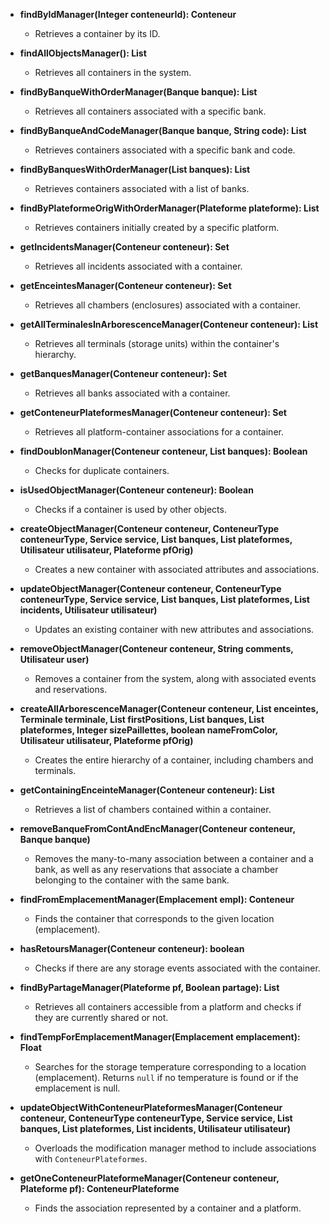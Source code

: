 - **findByIdManager(Integer conteneurId): Conteneur**
  - Retrieves a container by its ID.

- **findAllObjectsManager(): List<Conteneur>**
  - Retrieves all containers in the system.

- **findByBanqueWithOrderManager(Banque banque): List<Conteneur>**
  - Retrieves all containers associated with a specific bank.

- **findByBanqueAndCodeManager(Banque banque, String code): List<Conteneur>**
  - Retrieves containers associated with a specific bank and code.

- **findByBanquesWithOrderManager(List<Banque> banques): List<Conteneur>**
  - Retrieves containers associated with a list of banks.

- **findByPlateformeOrigWithOrderManager(Plateforme plateforme): List<Conteneur>**
  - Retrieves containers initially created by a specific platform.

- **getIncidentsManager(Conteneur conteneur): Set<Incident>**
  - Retrieves all incidents associated with a container.

- **getEnceintesManager(Conteneur conteneur): Set<Enceinte>**
  - Retrieves all chambers (enclosures) associated with a container.

- **getAllTerminalesInArborescenceManager(Conteneur conteneur): List<Terminale>**
  - Retrieves all terminals (storage units) within the container's hierarchy.

- **getBanquesManager(Conteneur conteneur): Set<Banque>**
  - Retrieves all banks associated with a container.

- **getConteneurPlateformesManager(Conteneur conteneur): Set<ConteneurPlateforme>**
  - Retrieves all platform-container associations for a container.

- **findDoublonManager(Conteneur conteneur, List<Banque> banques): Boolean**
  - Checks for duplicate containers.

- **isUsedObjectManager(Conteneur conteneur): Boolean**
  - Checks if a container is used by other objects.

- **createObjectManager(Conteneur conteneur, ConteneurType conteneurType, Service service, List<Banque> banques, List<Plateforme> plateformes, Utilisateur utilisateur, Plateforme pfOrig)**
  - Creates a new container with associated attributes and associations.

- **updateObjectManager(Conteneur conteneur, ConteneurType conteneurType, Service service, List<Banque> banques, List<Plateforme> plateformes, List<Incident> incidents, Utilisateur utilisateur)**
  - Updates an existing container with new attributes and associations.

- **removeObjectManager(Conteneur conteneur, String comments, Utilisateur user)**
  - Removes a container from the system, along with associated events and reservations.

- **createAllArborescenceManager(Conteneur conteneur, List<Enceinte> enceintes, Terminale terminale, List<Integer> firstPositions, List<Banque> banques, List<Plateforme> plateformes, Integer sizePaillettes, boolean nameFromColor, Utilisateur utilisateur, Plateforme pfOrig)**
  - Creates the entire hierarchy of a container, including chambers and terminals.

- **getContainingEnceinteManager(Conteneur conteneur): List<Enceinte>**
  - Retrieves a list of chambers contained within a container.

- **removeBanqueFromContAndEncManager(Conteneur conteneur, Banque banque)**
  - Removes the many-to-many association between a container and a bank, as well as any reservations that associate a chamber belonging to the container with the same bank.

- **findFromEmplacementManager(Emplacement empl): Conteneur**
  - Finds the container that corresponds to the given location (emplacement).

- **hasRetoursManager(Conteneur conteneur): boolean**
  - Checks if there are any storage events associated with the container.

- **findByPartageManager(Plateforme pf, Boolean partage): List<Conteneur>**
  - Retrieves all containers accessible from a platform and checks if they are currently shared or not.

- **findTempForEmplacementManager(Emplacement emplacement): Float**
  - Searches for the storage temperature corresponding to a location (emplacement). Returns `null` if no temperature is found or if the emplacement is null.

- **updateObjectWithConteneurPlateformesManager(Conteneur conteneur, ConteneurType conteneurType, Service service, List<Banque> banques, List<ConteneurPlateforme> plateformes, List<Incident> incidents, Utilisateur utilisateur)**
  - Overloads the modification manager method to include associations with `ConteneurPlateformes`.

- **getOneConteneurPlateformeManager(Conteneur conteneur, Plateforme pf): ConteneurPlateforme**
  - Finds the association represented by a container and a platform. 
